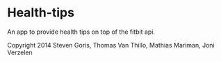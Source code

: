 # Health-tips
An app to provide health tips on top of the fitbit api.

Copyright 2014 Steven Goris, Thomas Van Thillo, Mathias Mariman, Joni Verzelen

